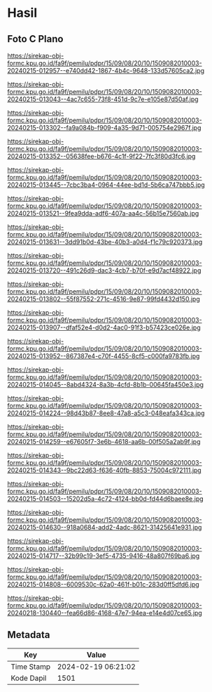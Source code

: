 # Hasil

## Foto C Plano

https://sirekap-obj-formc.kpu.go.id/fa9f/pemilu/pdpr/15/09/08/20/10/1509082010003-20240215-012957--e740dd42-1867-4b4c-9648-133d57605ca2.jpg

https://sirekap-obj-formc.kpu.go.id/fa9f/pemilu/pdpr/15/09/08/20/10/1509082010003-20240215-013043--4ac7c655-73f8-451d-9c7e-e105e87d50af.jpg

https://sirekap-obj-formc.kpu.go.id/fa9f/pemilu/pdpr/15/09/08/20/10/1509082010003-20240215-013302--fa9a084b-f909-4a35-9d71-005754e2967f.jpg

https://sirekap-obj-formc.kpu.go.id/fa9f/pemilu/pdpr/15/09/08/20/10/1509082010003-20240215-013352--05638fee-b676-4c1f-9f22-7fc3f80d3fc6.jpg

https://sirekap-obj-formc.kpu.go.id/fa9f/pemilu/pdpr/15/09/08/20/10/1509082010003-20240215-013445--7cbc3ba4-0964-44ee-bd1d-5b6ca747bbb5.jpg

https://sirekap-obj-formc.kpu.go.id/fa9f/pemilu/pdpr/15/09/08/20/10/1509082010003-20240215-013521--9fea9dda-adf6-407a-aa4c-56b15e7560ab.jpg

https://sirekap-obj-formc.kpu.go.id/fa9f/pemilu/pdpr/15/09/08/20/10/1509082010003-20240215-013631--3dd91b0d-43be-40b3-a0d4-f1c79c920373.jpg

https://sirekap-obj-formc.kpu.go.id/fa9f/pemilu/pdpr/15/09/08/20/10/1509082010003-20240215-013720--491c26d9-dac3-4cb7-b70f-e9d7acf48922.jpg

https://sirekap-obj-formc.kpu.go.id/fa9f/pemilu/pdpr/15/09/08/20/10/1509082010003-20240215-013802--55f87552-271c-4516-9e87-99fd4432d150.jpg

https://sirekap-obj-formc.kpu.go.id/fa9f/pemilu/pdpr/15/09/08/20/10/1509082010003-20240215-013907--dfaf52e4-d0d2-4ac0-91f3-b57423ce026e.jpg

https://sirekap-obj-formc.kpu.go.id/fa9f/pemilu/pdpr/15/09/08/20/10/1509082010003-20240215-013952--867387e4-c70f-4455-8cf5-c000fa9783fb.jpg

https://sirekap-obj-formc.kpu.go.id/fa9f/pemilu/pdpr/15/09/08/20/10/1509082010003-20240215-014045--8abd4324-8a3b-4cfd-8b1b-00645fa450e3.jpg

https://sirekap-obj-formc.kpu.go.id/fa9f/pemilu/pdpr/15/09/08/20/10/1509082010003-20240215-014224--98d43b87-8ee8-47a8-a5c3-048eafa343ca.jpg

https://sirekap-obj-formc.kpu.go.id/fa9f/pemilu/pdpr/15/09/08/20/10/1509082010003-20240215-014259--e67605f7-3e6b-4618-aa6b-00f505a2ab9f.jpg

https://sirekap-obj-formc.kpu.go.id/fa9f/pemilu/pdpr/15/09/08/20/10/1509082010003-20240215-014343--9bc22d63-f636-40fb-8853-75004c972111.jpg

https://sirekap-obj-formc.kpu.go.id/fa9f/pemilu/pdpr/15/09/08/20/10/1509082010003-20240215-014503--15202d5a-4c72-4124-bb0d-fd44d6baee8e.jpg

https://sirekap-obj-formc.kpu.go.id/fa9f/pemilu/pdpr/15/09/08/20/10/1509082010003-20240215-014630--918a0684-add2-4adc-8621-31425641e931.jpg

https://sirekap-obj-formc.kpu.go.id/fa9f/pemilu/pdpr/15/09/08/20/10/1509082010003-20240215-014717--32b99c19-3ef5-4735-9416-48a807f69ba6.jpg

https://sirekap-obj-formc.kpu.go.id/fa9f/pemilu/pdpr/15/09/08/20/10/1509082010003-20240215-014808--6009530c-62a0-461f-b01c-283d0ff5dfd6.jpg

https://sirekap-obj-formc.kpu.go.id/fa9f/pemilu/pdpr/15/09/08/20/10/1509082010003-20240218-130440--fea66d86-4168-47e7-94ea-e14e4d07ce65.jpg


## Metadata

| Key        | Value               |
| ---------- | ------------------- |
| Time Stamp | 2024-02-19 06:21:02 |
| Kode Dapil | 1501                |



